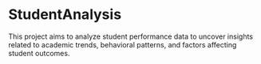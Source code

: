 # StudentAnalysis

This project aims to analyze student performance data to uncover insights related to academic trends, behavioral patterns, and factors affecting student outcomes. 
